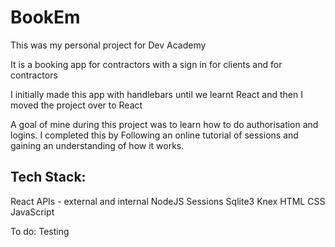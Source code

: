 # BookEm

This was my personal project for Dev Academy

It is a booking app for contractors with a sign in
for clients and for contractors

I initially made this app with handlebars until we
learnt React and then I moved the project over to React

A goal of mine during this project was to learn how to
do authorisation and logins. I completed this by
Following an online tutorial of sessions and gaining
an understanding of how it works.


## Tech Stack:
React
APIs - external and internal 
NodeJS
Sessions 
Sqlite3
Knex 
HTML
CSS
JavaScript 

To do:
Testing 
